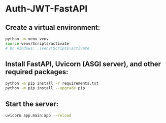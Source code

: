 # Auth-JWT-FastAPI

## Create a virtual environment:
```bash
python -m venv venv
source venv/Scripts/activate 
# On Windows: .\venv\Scripts\activate
```

## Install FastAPI, Uvicorn (ASGI server), and other required packages:
```bash
python -m pip install -r requirements.txt
python -m pip install --upgrade pip
```

## Start the server:
```bash
uvicorn app.main:app --reload
```